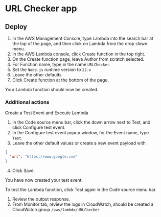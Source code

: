 # URL Checker app

## Deploy
1. In the AWS Management Console, type Lambda into the search bar at the top of the page, and then click on Lambda from the drop-down menu.
2. In the AWS Lambda console, click Create function in the top right.
3. On the Create function page, leave Author from scratch selected.
4. For Function name, type in the name `URLChecker`.
5. Set the `Node.js` runtime version to `22.x`
6. Leave the other defaults
7. Click Create function at the bottom of the page.

Your Lambda function should now be created.

### Additional actions
Create a Test Event and Execute Lambda

1. In the Code source menu bar, click the down arrow next to Test, and click Configure test event.
2. In the Configure test event popup window, for the Event name, type `Test`.
3. Leave the other default values or create a new event payload with
```json
{
  "url": "https://www.google.com"
}
```
4. Click Save.

You have now created your test event.

To test the Lambda function, click Test again in the Code source menu bar.
1. Review the output response.
2. From Monitor tab, review the logs in CloudWatch, should be created a CloudWatch group `/aws/lambda/URLChecker`

